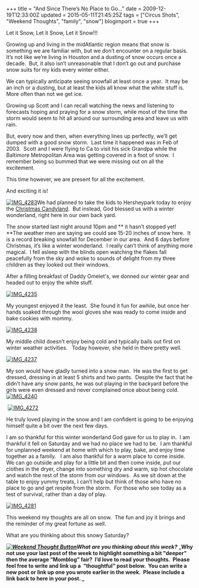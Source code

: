 +++
title = "And Since There’s No Place to Go…"
date = 2009-12-19T12:33:00Z
updated = 2015-05-11T21:45:25Z
tags = ["Circus Shots", "Weekend Thoughts", "family", "snow"]
blogimport = true 
+++

Let it Snow, Let it Snow, Let it Snow!!!

Growing up and living in the midAtlantic region means that snow is something we are familiar with, but we don’t encounter on a regular basis.&#160; It’s not like we’re living in Houston and a dusting of snow occurs once a decade.&#160; But, it also isn’t unreasonable that I don’t go out and purchase snow suits for my kids every winter either.&#160; 

We can typically anticipate seeing snowfall at least once a year.&#160; It may be an inch or a dusting, but at least the kids all know what the white stuff is.&#160; More often than not we get ice.&#160; 

Growing up Scott and I can recall watching the news and listening to forecasts hoping and praying for a snow storm, while most of the time the storm would seem to hit all around our surrounding area and leave us with rain. 

But, every now and then, when everything lines up perfectly, we’ll get dumped with a good snow storm.&#160; Last time it happened was in Feb of 2003.&#160; Scott and I were flying to Ca to visit his sick Grandpa while the Baltimore Metropolitan Area was getting covered in a foot of snow.&#160; I remember being so bummed that we were missing out on all the excitement.&#160; 

This time however, we are present for all the excitement. 

And exciting it is!

[![IMG_4283](https://latc.s3.amazonaws.com/wp-content/uploads/2009/12/IMG_4283.jpg "IMG_4283")](https://latc.s3.amazonaws.com/wp-content/uploads/2009/12/IMG_4283.jpg)We had planned to take the kids to Hersheypark today to enjoy the [Christmas Candyland](http://www.christmasinhershey.com/christmas_candylane/index.php).&#160; But instead, God blessed us with a winter wonderland, right here in our own back yard.&#160; 

 The snow started last night around 10pm and **
it hasn’t stopped yet! 
**The weather men are saying we could see 15-20 inches of snow here.&#160; It is a record breaking snowfall for December in our area.&#160; And 6 days before Christmas, it’s like a winter wonderland.&#160; I really can’t think of anything more magical.&#160; I fell asleep with the blinds open watching the flakes fall peacefully from the sky and woke to sounds of delight from my three children as they looked out their windows.&#160; 

After a filling breakfast of Daddy Omelet's, we donned our winter gear and headed out to enjoy the white stuff.&#160;&#160; 

[![IMG_4235](https://latc.s3.amazonaws.com/wp-content/uploads/2009/12/IMG_4235.jpg "IMG_4235")](https://latc.s3.amazonaws.com/wp-content/uploads/2009/12/IMG_4235.jpg) 

My youngest enjoyed it the least.&#160; She found it fun for awhile, but once her hands soaked through the wool gloves she was ready to come inside and bake cookies with mommy.&#160; 

[![IMG_4238](https://latc.s3.amazonaws.com/wp-content/uploads/2009/12/IMG_4238.jpg "IMG_4238")](https://latc.s3.amazonaws.com/wp-content/uploads/2009/12/IMG_4238.jpg) 

My middle child doesn’t enjoy being cold and typically bails out first on winter weather activities.&#160;&#160; Today however, she held in there pretty well.&#160; 

[![IMG_4237](https://latc.s3.amazonaws.com/wp-content/uploads/2009/12/IMG_4237.jpg "IMG_4237")](https://latc.s3.amazonaws.com/wp-content/uploads/2009/12/IMG_4237.jpg)

My son would have gladly turned into a snow man.&#160; He was the first to get dressed, dressing in at least 5 shirts and two pants.&#160; Despite the fact that he didn’t have any snow pants, he was out playing in the backyard before the girls were even dressed and never complained once about being cold.&#160; [![IMG_4240](https://latc.s3.amazonaws.com/wp-content/uploads/2009/12/IMG_4240.jpg "IMG_4240")](https://latc.s3.amazonaws.com/wp-content/uploads/2009/12/IMG_4240.jpg)

&#160;[![IMG_4272](https://latc.s3.amazonaws.com/wp-content/uploads/2009/12/IMG_4272.jpg "IMG_4272")](https://latc.s3.amazonaws.com/wp-content/uploads/2009/12/IMG_4272.jpg) 

He truly loved playing in the snow and I am confident is going to be enjoying himself quite a bit over the next few days.&#160; 

I am so thankful for this winter wonderland God gave for us to play in.&#160; I am thankful it fell on Saturday and we had no place we had to be.&#160; I am thankful for unplanned weekend at home with which to play, bake, and enjoy time together as a family.&#160;&#160; I am also thankful for a warm place to come inside.&#160; We can go outside and play for a little bit and then come inside, put our clothes in the dryer, change into something dry and warm, sip hot chocolate and watch the rest of the storm from our windows.&#160; As we sit down at the table to enjoy yummy treats, I can’t help but think of those who have no place to go and get respite from the storm.&#160; For those who see today as a test of survival, rather than a day of play.

[![IMG_4281](https://latc.s3.amazonaws.com/wp-content/uploads/2009/12/IMG_4281.jpg "IMG_4281")](https://latc.s3.amazonaws.com/wp-content/uploads/2009/12/IMG_4281.jpg)

This weekend my thoughts are all on snow.&#160; The fun and joy it brings and the reminder of my great fortune as well. 

What are you thinking about this snowy Saturday?

_**[![Weekend Thought Button](http://i282.photobucket.com/albums/kk261/LifeAtTheCircus/WeekendThought_Button.gif "Leave your weekend thought at LifeAtTheCircus.com")](http://lifeatthecircus.com)What are you thinking about this week?**_ **_Why not use your last post of the week to highlight something a bit &quot;deeper&quot; then the average “Momblog” fair?&#160; I’d love to read your thoughts.&#160; Please feel free to write and link up a&#160; “thoughtful” post below.&#160; You can write a new post or link up one you wrote earlier in the week.&#160; 
Please include a link back to here in your post.
_**
 
